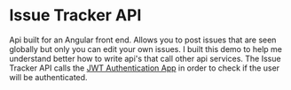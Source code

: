 # Issue Tracker API

Api built for an Angular front end. Allows you to post issues that are seen globally but only you can edit your own issues. I built this demo to help me understand better how to write api's that call other api services. The Issue Tracker API calls the [JWT Authentication App](https://github.com/JasonBBelcher/jwt-user-authentication) in order to check if the user will be authenticated.
